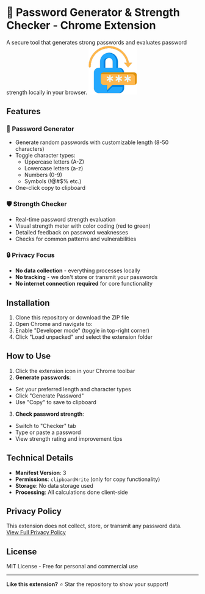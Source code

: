 # 🔐 Password Generator & Strength Checker - Chrome Extension
A secure tool that generates strong passwords and evaluates password strength locally in your browser.
![Extension Screenshot](icons/icon128.png)

## Features

### 🎲 Password Generator
- Generate random passwords with customizable length (8-50 characters)
- Toggle character types:
  - Uppercase letters (A-Z)
  - Lowercase letters (a-z)
  - Numbers (0-9)
  - Symbols (!@#$% etc.)
- One-click copy to clipboard

### 🛡️ Strength Checker
- Real-time password strength evaluation
- Visual strength meter with color coding (red to green)
- Detailed feedback on password weaknesses
- Checks for common patterns and vulnerabilities

### 🔒 Privacy Focus
- **No data collection** - everything processes locally
- **No tracking** - we don't store or transmit your passwords
- **No internet connection required** for core functionality

## Installation
1. Clone this repository or download the ZIP file
2. Open Chrome and navigate to:
3. Enable "Developer mode" (toggle in top-right corner)
4. Click "Load unpacked" and select the extension folder

## How to Use
1. Click the extension icon in your Chrome toolbar
2. **Generate passwords**:
- Set your preferred length and character types
- Click "Generate Password"
- Use "Copy" to save to clipboard
3. **Check password strength**:
- Switch to "Checker" tab
- Type or paste a password
- View strength rating and improvement tips

## Technical Details
- **Manifest Version**: 3
- **Permissions**: `clipboardWrite` (only for copy functionality)
- **Storage**: No data storage used
- **Processing**: All calculations done client-side

## Privacy Policy
This extension does not collect, store, or transmit any password data.  
[View Full Privacy Policy](https://shahidifraheem.github.io/Password-Generator-Strength-Checker-Extension/privacy-policy.html)

## License
MIT License - Free for personal and commercial use

---

**Like this extension?** ⭐ Star the repository to show your support!
